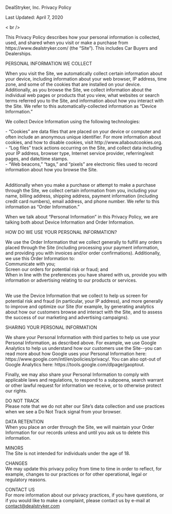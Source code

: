 <p>DealStryker, Inc. Privacy Policy</p> <p> Last Updated: April 7, 2020 </p> < br />
  <p>This Privacy Policy describes how your personal information is collected, used, and shared when you visit or make a purchase from https://www.dealstryker.com/ (the &ldquo;Site&rdquo;). This includes Car Buyers and Dealerships.</p>
  <p>PERSONAL INFORMATION WE COLLECT</p>
  <p>When you visit the Site, we automatically collect certain information about your device, including information about your web browser, IP address, time zone, and some of the cookies that are installed on your device. Additionally, as you browse the Site, we collect information about the individual web pages or products that you view, what websites or search terms referred you to the Site, and information about how you interact with the Site. We refer to this automatically-collected information as &ldquo;Device Information.&rdquo;</p>
  <p>We collect Device Information using the following technologies:</p>
  <p>- &ldquo;Cookies&rdquo; are data files that are placed on your device or computer and often include an anonymous unique identifier. For more information about cookies, and how to disable cookies, visit http://www.allaboutcookies.org.<br />- &ldquo;Log files&rdquo; track actions occurring on the Site, and collect data including your IP address, browser type, Internet service provider, referring/exit pages, and date/time stamps.<br />- &ldquo;Web beacons,&rdquo; &ldquo;tags,&rdquo; and &ldquo;pixels&rdquo; are electronic files used to record information about how you browse the Site.</p>
  <p><br />Additionally when you make a purchase or attempt to make a purchase through the Site, we collect certain information from you, including your name, billing address, shipping address, payment information (including credit card numbers), email address, and phone number. We refer to this information as &ldquo;Order Information.&rdquo;</p>
  <p>When we talk about &ldquo;Personal Information&rdquo; in this Privacy Policy, we are talking both about Device Information and Order Information.</p>
  <p>HOW DO WE USE YOUR PERSONAL INFORMATION?</p>
  <p>We use the Order Information that we collect generally to fulfill any orders placed through the Site (including processing your payment information, and providing you with invoices and/or order confirmations). Additionally, we use this Order Information to:<br />Communicate with you;<br />Screen our orders for potential risk or fraud; and<br />When in line with the preferences you have shared with us, provide you with information or advertising relating to our products or services.</p>
  <p><br />We use the Device Information that we collect to help us screen for potential risk and fraud (in particular, your IP address), and more generally to improve and optimize our Site (for example, by generating analytics about how our customers browse and interact with the Site, and to assess the success of our marketing and advertising campaigns).<br /></p>
  <p>SHARING YOUR PERSONAL INFORMATION</p>
  <p>We share your Personal Information with third parties to help us use your Personal Information, as described above. For example, we use Google Analytics to help us understand how our customers use the Site--you can read more about how Google uses your Personal Information here: https://www.google.com/intl/en/policies/privacy/. You can also opt-out of Google Analytics here: https://tools.google.com/dlpage/gaoptout.</p>
  <p>Finally, we may also share your Personal Information to comply with applicable laws and regulations, to respond to a subpoena, search warrant or other lawful request for information we receive, or to otherwise protect our rights.</p>
  <p>DO NOT TRACK<br />Please note that we do not alter our Site&rsquo;s data collection and use practices when we see a Do Not Track signal from your browser.</p>
  <p>DATA RETENTION<br />When you place an order through the Site, we will maintain your Order Information for our records unless and until you ask us to delete this information.</p>
  <p>MINORS<br />The Site is not intended for individuals under the age of 18.</p>
  <p>CHANGES<br />We may update this privacy policy from time to time in order to reflect, for example, changes to our practices or for other operational, legal or regulatory reasons.</p>
  <p>CONTACT US<br />For more information about our privacy practices, if you have questions, or if you would like to make a complaint, please contact us by e-mail at <a href="mailto:contact@dealstryker.com ">contact@dealstryker.com</a></p>
  <p>&nbsp;</p>

